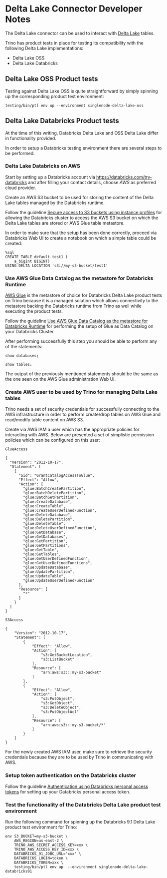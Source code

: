 # Delta Lake Connector Developer Notes

The Delta Lake connector can be used to interact with [Delta Lake](https://delta.io/) tables.

Trino has product tests in place for testing its compatibility with the 
following Delta Lake implementations:

- Delta Lake OSS
- Delta Lake Databricks


## Delta Lake OSS Product tests

Testing against Delta Lake OSS is quite straightforward by simply spinning up
the corresponding product test environment:

```
testing/bin/ptl env up --environment singlenode-delta-lake-oss
```


## Delta Lake Databricks Product tests

At the time of this writing, Databricks Delta Lake and OSS Delta Lake differ in functionality provided.

In order to setup a Databricks testing environment there are several steps to be performed.

### Delta Lake Databricks on AWS

Start by setting up a Databricks account via https://databricks.com/try-databricks and after
filling your contact details, choose *AWS* as preferred cloud provider.

Create an AWS S3 bucket to be used for storing the content of the Delta Lake tables managed
by the Databricks runtime.

Follow the guideline [Secure access to S3 buckets using instance profiles](https://docs.databricks.com/administration-guide/cloud-configurations/aws/instance-profiles.html)
for allowing the Databricks cluster to access the AWS S3 bucket on which the Delta Lake tables are stored or AWS Glue
table metastore.

In order to make sure that the setup has been done correctly, proceed via Databricks Web UI to
create a notebook on which a simple table could be created:

```
%sql
CREATE TABLE default.test1 ( 
    a_bigint BIGINT) 
USING DELTA LOCATION 's3://my-s3-bucket/test1'
```

### Use AWS Glue Data Catalog as the metastore for Databricks Runtime

[AWS Glue](https://aws.amazon.com/glue) is the metastore of choice for Databricks Delta Lake product tests
on Trino because it is a managed solution which allows connectivity to the metastore backing the
Databricks runtime from Trino as well while executing the product tests.

Follow the guideline [Use AWS Glue Data Catalog as the metastore for Databricks Runtime](https://docs.databricks.com/data/metastores/aws-glue-metastore.html#configure-glue-data-catalog-as-the-metastore)
for performing the setup of Glue as Data Catalog on your Databricks Cluster.

After performing successfully this step you should be able to perform any of the statements:

```
show databases;

show tables;
```

The output of the previously mentioned statements should be the same as the one seen on the
AWS Glue administration Web UI.


### Create AWS user to be used by Trino for managing Delta Lake tables

Trino needs a set of security credentials for successfully connecting to the AWS infrastructure
in order to perform create/drop tables on AWS Glue and read/modify table content on AWS S3.

Create via AWS IAM a user which has the appropriate policies for interacting with AWS.
Below are presented a set of simplistic permission policies which can be configured on this
user:

`GlueAccess`

```
{
  "Version": "2012-10-17",
  "Statement": [
    {
      "Sid": "GrantCatalogAccessToGlue",
      "Effect": "Allow",
      "Action": [
        "glue:BatchCreatePartition",
        "glue:BatchDeletePartition",
        "glue:BatchGetPartition",
        "glue:CreateDatabase",
        "glue:CreateTable",
        "glue:CreateUserDefinedFunction",
        "glue:DeleteDatabase",
        "glue:DeletePartition",
        "glue:DeleteTable",
        "glue:DeleteUserDefinedFunction",
        "glue:GetDatabase",
        "glue:GetDatabases",
        "glue:GetPartition",
        "glue:GetPartitions",
        "glue:GetTable",
        "glue:GetTables",
        "glue:GetUserDefinedFunction",
        "glue:GetUserDefinedFunctions",
        "glue:UpdateDatabase",
        "glue:UpdatePartition",
        "glue:UpdateTable",
        "glue:UpdateUserDefinedFunction"
      ],
      "Resource": [
        "*"
      ]
    }
  ]
}
```

`S3Access`

```
{
    "Version": "2012-10-17",
    "Statement": [
        {
            "Effect": "Allow",
            "Action": [
                "s3:GetBucketLocation",
                "s3:ListBucket"
            ],
            "Resource": [
                "arn:aws:s3:::my-s3-bucket"
            ]
        },
        {
            "Effect": "Allow",
            "Action": [
                "s3:PutObject",
                "s3:GetObject",
                "s3:DeleteObject",
                "s3:PutObjectAcl"
            ],
            "Resource": [
                "arn:aws:s3:::my-s3-bucket/*"
            ]
        }
    ]
}
```

For the newly created AWS IAM user, make sure to retrieve the security credentials because they
are to be used by Trino in communicating with AWS. 


### Setup token authentication on the Databricks cluster

Follow the guideline [Authentication using Databricks personal access tokens](https://docs.databricks.com/dev-tools/api/latest/authentication.html)
for setting up your Databricks personal access token.


### Test the functionality of the Databricks Delta Lake product test environment


Run the following command for spinning up the Databricks 9.1 Delta Lake product test
environment for Trino:

```
env S3_BUCKET=my-s3-bucket \
    AWS_REGION=us-east-2 \
    TRINO_AWS_SECRET_ACCESS_KEY=xxx \
    TRINO_AWS_ACCESS_KEY_ID=xxx \
    DATABRICKS_91_JDBC_URL='xxx' \
    DATABRICKS_LOGIN=token \
    DATABRICKS_TOKEN=xxx \
    testing/bin/ptl env up  --environment singlenode-delta-lake-databricks91
```
